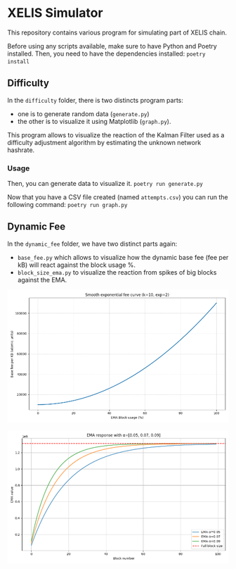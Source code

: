 # XELIS Simulator

This repository contains various program for simulating part of XELIS chain.

Before using any scripts available, make sure to have Python and Poetry installed.
Then, you need to have the dependencies installed: `poetry install`

## Difficulty

In the `difficulty` folder, there is two distincts program parts:
- one is to generate random data (`generate.py`)
- the other is to visualize it using Matplotlib (`graph.py`).

This program allows to visualize the reaction of the Kalman Filter used as a difficulty adjustment algorithm
by estimating the unknown network hashrate.

### Usage

Then, you can generate data to visualize it.
`poetry run generate.py`

Now that you have a CSV file created (named `attempts.csv`) you can run the following command:
`poetry run graph.py`

## Dynamic Fee

In the `dynamic_fee` folder, we have two distinct parts again:
- `base_fee.py` which allows to visualize how the dynamic base fee (fee per kB) will react against the block usage %.
- `block_size_ema.py` to visualize the reaction from spikes of big blocks against the EMA.

![Dynamic base fee](images/base_fee_exp2.png)

![Block size EMA](images/block_size_ema.png)